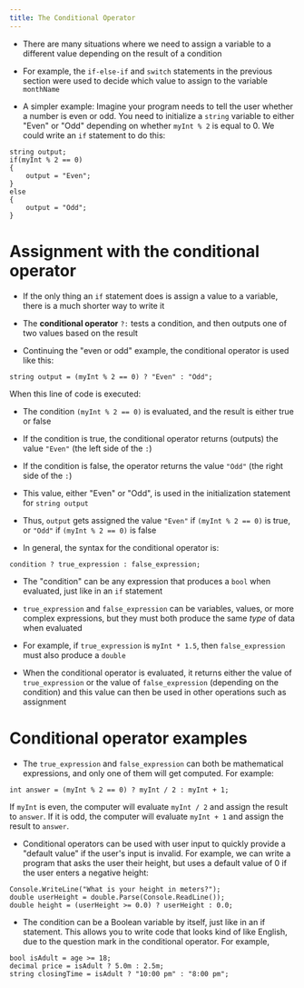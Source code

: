 ```yaml
---
title: The Conditional Operator
---
```


- There are many situations where we need to assign a variable to a different value depending on the result of a condition

- For example, the `if-else-if` and `switch` statements in the previous section were used to decide which value to assign to the variable `monthName`

- A simpler example: Imagine your program needs to tell the user whether a number is even or odd. You need to initialize a `string` variable to either "Even" or "Odd" depending on whether `myInt % 2` is equal to 0. We could write an `if` statement to do this:

```
string output;
if(myInt % 2 == 0)
{
    output = "Even";
}
else
{
    output = "Odd";
}
```

# Assignment with the conditional operator

- If the only thing an `if` statement does is assign a value to a variable, there is a much shorter way to write it

- The **conditional operator** `?:` tests a condition, and then outputs one of two values based on the result

- Continuing the "even or odd" example, the conditional operator is used like this:

```
string output = (myInt % 2 == 0) ? "Even" : "Odd";
```

When this line of code is executed:

- The condition `(myInt % 2 == 0)` is evaluated, and the result is either true or false
- If the condition is true, the conditional operator returns (outputs) the value `"Even"` (the left side of the `:`)
- If the condition is false, the operator returns the value `"Odd"` (the right side of the `:`)
- This value, either "Even" or "Odd", is used in the initialization statement for `string output`
- Thus, `output` gets assigned the value `"Even"` if `(myInt % 2 == 0)` is true, or `"Odd"` if `(myInt % 2 == 0)` is false

- In general, the syntax for the conditional operator is:

```
condition ? true_expression : false_expression;
```

- The "condition" can be any expression that produces a `bool` when evaluated, just like in an `if` statement

- `true_expression` and `false_expression` can be variables, values, or more complex expressions, but they must both produce the same *type* of data when evaluated

- For example, if `true_expression` is `myInt * 1.5`, then `false_expression` must also produce a `double`

- When the conditional operator is evaluated, it returns either the value of `true_expression` or the value of `false_expression` (depending on the condition) and this value can then be used in other operations such as assignment

# Conditional operator examples

- The `true_expression` and `false_expression` can both be mathematical expressions, and only one of them will get computed. For example:

```
int answer = (myInt % 2 == 0) ? myInt / 2 : myInt + 1;
```

If `myInt` is even, the computer will evaluate `myInt / 2` and assign the result to `answer`. If it is odd, the computer will evaluate `myInt + 1` and assign the result to `answer`.

- Conditional operators can be used with user input to quickly provide a "default value" if the user's input is invalid. For example, we can write a program that asks the user their height, but uses a default value of 0 if the user enters a negative height:

```
Console.WriteLine("What is your height in meters?");
double userHeight = double.Parse(Console.ReadLine());
double height = (userHeight >= 0.0) ? userHeight : 0.0;
```

- The condition can be a Boolean variable by itself, just like in an if statement. This allows you to write code that looks kind of like English, due to the question mark in the conditional operator. For example,

```
bool isAdult = age >= 18;
decimal price = isAdult ? 5.0m : 2.5m;
string closingTime = isAdult ? "10:00 pm" : "8:00 pm";
```

